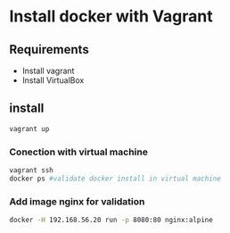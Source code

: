 # Install docker with Vagrant

## Requirements

- Install vagrant
- Install VirtualBox

## install 

```bash
vagrant up 
```

### Conection with virtual machine

```bash
vagrant ssh
docker ps #validate docker install in virtual machine
```

### Add image nginx for validation
```bash
docker -H 192.168.56.20 run -p 8080:80 nginx:alpine
```
